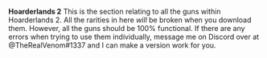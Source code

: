 **Hoarderlands 2**
This is the section relating to all the guns within Hoarderlands 2. All the rarities in here *will* be broken when you download them. However, all the guns should be 100% functional. If there are any errors when trying to use them individually, message me on Discord over at @TheRealVenom#1337 and I can make a version work for you.
